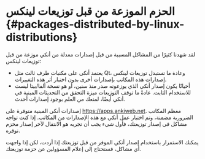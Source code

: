 # الحزم الموزعة من قبل توزيعات لينكس {#packages-distributed-by-linux-distributions}

لقد شهدنا كثيرًا من المشاكل المسببة من قبل إصدارات معدلة من أنكي موزعة من قبل توزيعات لينكس:

- يعتمد أنكي على مكتبات طرف ثالث مثل Qt، وعادة ما تستبدل توزيعات لينكس إصدارات هذه
  المكاتب بإصدارات أخرى بدون اختبار أثر هذه التغييرات.
- أحيانًا يكون إصدار أنكي الذي يوزعونه صدر منذ سنين، أو هو نسخة ألفا/بيتا ليست
  للاستخدام الثابت. عادةً ما توقف التوزيعات ميزة التحقق من التحديثات المبنية في أنكي أيضًا،
  لمنعك من العلم بوجود إصدارات أحدث.

إصدارات أنكي المبنية متوفرة على <https://apps.ankiweb.net>.
معظم المكاتب الضرورية مضمنة، وتم اختبار عمل أنكي مع هذه الإصدارات من المكاتب.
إذا كنت تواجه مشاكل في إصدار توزيعتك، فأول شيء يجب أن تجربه هو الانتقال لآخر إصدار
محزم نوفره.

يمكنك الاستمرار باستخدام إصدار أنكي الموفر من قبل توزيعتك إذا أردت، لكن إذا واجهت أي مشاكل،
فستحتاج إلى إعلام المسؤولين عن حزمة توزيعتك.
